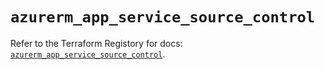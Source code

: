# `azurerm_app_service_source_control`

Refer to the Terraform Registory for docs: [`azurerm_app_service_source_control`](https://registry.terraform.io/providers/hashicorp/azurerm/3.85.0/docs/resources/app_service_source_control).
